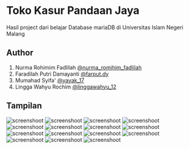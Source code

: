 # Toko Kasur Pandaan Jaya
Hasil project dari belajar Database mariaDB di Universitas Islam Negeri Malang

## Author
1. Nurma Rohimim Fadlilah [@nurma_romihim_fadlilah](https://www.instagram.com/nurma_romihim_fadlilah/)
2. Faradilah Putri Damayanti [@farput.dy](https://www.instagram.com/farput.dy/)
3. Mumahad Syifa' [@yayak_17](https://www.instagram.com/yayak_17/)
4. Lingga Wahyu Rochim [@linggawahyu_12](https://www.instagram.com/linggawahyu_12/)

## Tampilan
![screenshoot](https://github.com/LinggaWahyu/TokoKasurPandaanJaya/blob/master/Tampilan%20/1.png)
![screenshoot](https://github.com/LinggaWahyu/TokoKasurPandaanJaya/blob/master/Tampilan%20/2.png)
![screenshoot](https://github.com/LinggaWahyu/TokoKasurPandaanJaya/blob/master/Tampilan%20/3.png)
![screenshoot](https://github.com/LinggaWahyu/TokoKasurPandaanJaya/blob/master/Tampilan%20/4.png)
![screenshoot](https://github.com/LinggaWahyu/TokoKasurPandaanJaya/blob/master/Tampilan%20/5.png)
![screenshoot](https://github.com/LinggaWahyu/TokoKasurPandaanJaya/blob/master/Tampilan%20/6.png)
![screenshoot](https://github.com/LinggaWahyu/TokoKasurPandaanJaya/blob/master/Tampilan%20/7.png)
![screenshoot](https://github.com/LinggaWahyu/TokoKasurPandaanJaya/blob/master/Tampilan%20/8.png)
![screenshoot](https://github.com/LinggaWahyu/TokoKasurPandaanJaya/blob/master/Tampilan%20/9.png)
![screenshoot](https://github.com/LinggaWahyu/TokoKasurPandaanJaya/blob/master/Tampilan%20/10.png)
![screenshoot](https://github.com/LinggaWahyu/TokoKasurPandaanJaya/blob/master/Tampilan%20/11.png)
![screenshoot](https://github.com/LinggaWahyu/TokoKasurPandaanJaya/blob/master/Tampilan%20/12.png)
![screenshoot](https://github.com/LinggaWahyu/TokoKasurPandaanJaya/blob/master/Tampilan%20/13.png)
![screenshoot](https://github.com/LinggaWahyu/TokoKasurPandaanJaya/blob/master/Tampilan%20/14.png)
![screenshoot](https://github.com/LinggaWahyu/TokoKasurPandaanJaya/blob/master/Tampilan%20/15.png)
